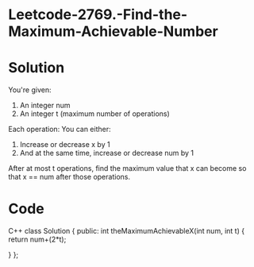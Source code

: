 # Leetcode-2769.-Find-the-Maximum-Achievable-Number

# Solution
You're given:
1. An integer num
2. An integer t (maximum number of operations)

Each operation:
You can either:
1. Increase or decrease x by 1
2. And at the same time, increase or decrease num by 1

After at most t operations, find the maximum value that x can become so that x == num after those operations.

# Code
C++
class Solution {
public:
    int theMaximumAchievableX(int num, int t) {
        return num+(2*t);
        
}
};

